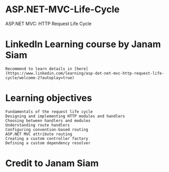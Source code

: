 # ASP.NET-MVC-Life-Cycle
ASP.NET MVC: HTTP Request Life Cycle

# LinkedIn Learning course by Janam Siam
    Recommend to learn details in [here](https://www.linkedin.com/learning/asp-dot-net-mvc-http-request-life-cycle/welcome-2?autoplay=true)

# Learning objectives
    Fundamentals of the request life cycle
    Designing and implementing HTTP modules and handlers
    Choosing between handlers and modules
    Understanding route handlers
    Configuring convention-based routing
    ASP.NET MVC attribute routing
    Creating a custom controller factory
    Defining a custom dependency resolver
    
# Credit to Janam Siam
